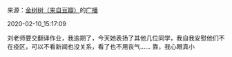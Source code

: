 来源：[金树树（来自豆瓣）](https://www.douban.com/people/147024697/)的[广播](https://www.douban.com/people/147024697/status/2802124278/)


2020-02-10_15:17:09


刘老师要交翻译作业，我逾期了，今天她表扬了其他几位同学，我自我安慰他们不在疫区，可以不看新闻也没关系，看了也不用丧气……
靠，我心眼真小
